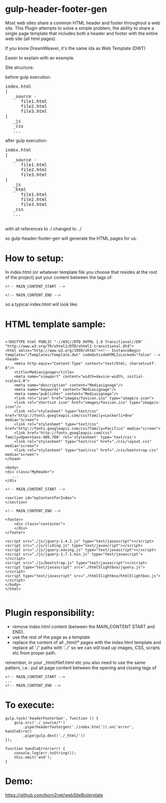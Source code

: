 gulp-header-footer-gen
==========================

Most web sites share a common HTML header and footer throughout a web site.
This Plugin attempts to solve a simple problem, the ability to share a single page template that includes both a header and footer with the entire web site (all html pages).

If you know DreamWeaver, it's the same ida as Web Template (DWT)

Easier to explain with an example.

Site structure:

before gulp execution:

<pre>
index.html
|
   _source -
      file1.html
      file2.html
      file3.html
|
   _js
   _css
   ...
</pre>


after gulp execution:

<pre>
index.html
|
   _source -
      file1.html
      file2.html
      file3.html
|
   _js
   _html
      file1.html
      file2.html
      file3.html
   _css
   ...

</pre>

with all references to ./ changed to ../

so gulp-header-footer-gen will generate the HTML pages for us.


How to setup:
==============

In index.html (or whatever template file you choose that resides at the root of the project) put your content between the tags of:

```
<!-- MAIN_CONTENT_START -->

<!-- MAIN_CONTENT_END -->
```

so a typical index.html will look like:


HTML template sample:
==============

```

<!DOCTYPE html PUBLIC "-//W3C//DTD XHTML 1.0 Transitional//EN" "http://www.w3.org/TR/xhtml1/DTD/xhtml1-transitional.dtd">
<html xmlns="http://www.w3.org/1999/xhtml"><!-- InstanceBegin template="/Templates/Template.dwt" codeOutsideHTMLIsLocked="false" -->
<head>
    <meta http-equiv="Content-Type" content="text/html; charset=utf-8"/>
    <title>Mediasignage</title>
    <meta name="viewport" content="width=device-width, initial-scale=1.0">
    <meta name="description" content="Mediasignage"/>
    <meta name="keywords" content="Mediasignage"/>
    <meta name="publisher" content="Mediasignage"/>
    <link rel="icon" href="images/favicon.ico" type="image/x-icon">
    <link rel="shortcut icon" href="images/favicon.ico" type="image/x-icon"/>
    <link rel="stylesheet" type="text/css" href="http://fonts.googleapis.com/css?family=Leckerli+One" media="screen">
    <link rel="stylesheet" type="text/css" href="http://fonts.googleapis.com/css?family=Pacifico" media="screen">
    <link href='http://fonts.googleapis.com/css?family=Open+Sans:400,700' rel='stylesheet' type='text/css'>
    <link rel="stylesheet" type="text/css" href="./css/layout.css" media="screen">
    <link rel="stylesheet" type="text/css" href="./css/bootstrap.css" media="screen">
</head>

<body>
<div class="MyHeader">
   ...
</div

<!-- MAIN_CONTENT_START -->

<section id="myContentForIndex">
</section>

<!-- MAIN_CONTENT_END -->

<footer>
    <div class="container">
    </div>
</footer>

<script src="./js/jquery-1.4.2.js" type="text/javascript"></script>
<script src="./js/sliding.js" type="text/javascript"></script>
<script src="./js/jquery.easing.js" type="text/javascript"></script>
<script src="./js/jquery-1.7.1.min.js" type="text/javascript"></script>
<script src="./js/bootstrap.js" type="text/javascript"></script>
<script type="text/javascript" src="./html5lightbox/jquery.js"></script>
<script type="text/javascript" src="./html5lightbox/html5lightbox.js"></script>
</body>
</html>


```

Plugin responsibility:
==============

- remove index.html content (between the MAIN_CONTENT START and END).
- use the rest of the page as a template
- replace the content of all _html/* pages with the index.html template and replace all './' paths with '../' so we can still load up images, CSS, scripts etc from proper path.

remember, in your _html/file1.html etc you also need to use the same pattern, i.e.: put all page content between the opening and closing tags of

```
<!-- MAIN_CONTENT_START -->
...
<!-- MAIN_CONTENT_END -->
```

To execute:
==============

```
gulp.task('headerFooterGan', function () {
    gulp.src('./_source/*')
        .pipe(headerfootergen('./index.html')).on('error', handleError)
        .pipe(gulp.dest('./_html/'))
});

function handleError(err) {
    console.log(err.toString());
    this.emit('end');
}
```

Demo:
==============
https://github.com/born2net/webSiteBoilerplate
